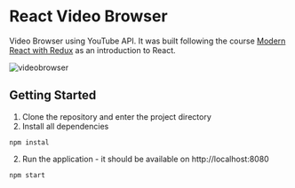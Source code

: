 # React Video Browser

Video Browser using YouTube API. It was built following the course [Modern React with Redux](https://www.udemy.com/react-redux/) as an introduction to React.

![videobrowser](https://cloud.githubusercontent.com/assets/20054414/21610140/b04fb24a-d1c6-11e6-840d-c01ba1304ae8.gif)

## Getting Started

1. Clone the repository and enter the project directory
2. Install all dependencies

  ```
  npm instal
  ```
  
2. Run the application - it should be available on http://localhost:8080
  ```
  npm start
  ```
